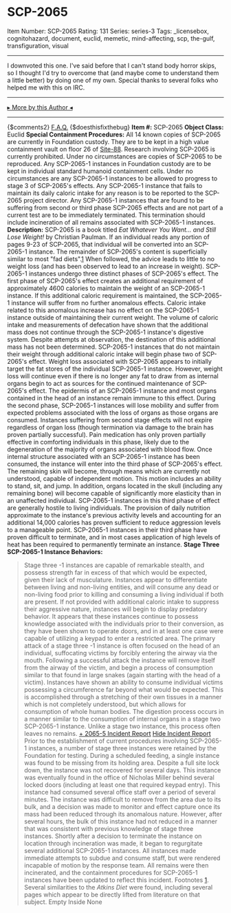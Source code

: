 # SCP-2065
Item Number: SCP-2065
Rating: 131
Series: series-3
Tags: _licensebox, cognitohazard, document, euclid, memetic, mind-affecting, scp, the-gulf, transfiguration, visual

---

I downvoted this one.
I've said before that I can't stand body horror skips, so I thought I'd try to overcome that (and maybe come to understand them a little better) by doing one of my own.
Special thanks to several folks who helped me with this on IRC.
* * *
[▸ More by this Author ◂](http://www.scp-wiki.net/dr-cimmerian-s-personnel-file)
* * *
{$comments2}
[F.A.Q.](https://scp-wiki.wikidot.com/component:info-ayers)
{$doesthisfixthebug}
**Item #:** SCP-2065
**Object Class:** Euclid
**Special Containment Procedures:** All 14 known copies of SCP-2065 are currently in Foundation custody. They are to be kept in a high value containment vault on floor 26 of [Site-88](http://www.scp-wiki.net/secure-facility-dossier-site-88). Research involving SCP-2065 is currently prohibited. Under no circumstances are copies of SCP-2065 to be reproduced.
Any SCP-2065-1 instances in Foundation custody are to be kept in individual standard humanoid containment cells. Under no circumstances are any SCP-2065-1 instances to be allowed to progress to stage 3 of SCP-2065's effects. Any SCP-2065-1 instance that fails to maintain its daily caloric intake for any reason is to be reported to the SCP-2065 project director.
Any SCP-2065-1 instances that are found to be suffering from second or third phase SCP-2065 effects and are not part of a current test are to be immediately terminated. This termination should include incineration of all remains associated with SCP-2065-1 instances.
**Description:** SCP-2065 is a book titled _Eat Whatever You Want… and Still Lose Weight!_ by Christian Paulman. If an individual reads any portion of pages 9-23 of SCP-2065, that individual will be converted into an SCP-2065-1 instance. The remainder of SCP-2065's content is superficially similar to most "fad diets".[1](javascript:;) When followed, the advice leads to little to no weight loss (and has been observed to lead to an increase in weight). SCP-2065-1 instances undergo three distinct phases of SCP-2065's effect.
The first phase of SCP-2065's effect creates an additional requirement of approximately 4600 calories to maintain the weight of an SCP-2065-1 instance. If this additional caloric requirement is maintained, the SCP-2065-1 instance will suffer from no further anomalous effects. Caloric intake related to this anomalous increase has no effect on the SCP-2065-1 instance outside of maintaining their current weight. The volume of caloric intake and measurements of defecation have shown that the additional mass does not continue through the SCP-2065-1 instance's digestive system. Despite attempts at observation, the destination of this additional mass has not been determined.
SCP-2065-1 instances that do not maintain their weight through additional caloric intake will begin phase two of SCP-2065's effect. Weight loss associated with SCP-2065 appears to initially target the fat stores of the individual SCP-2065-1 instance. However, weight loss will continue even if there is no longer any fat to draw from as internal organs begin to act as sources for the continued maintenance of SCP-2065's effect. The epidermis of an SCP-2065-1 instance and most organs contained in the head of an instance remain immune to this effect.
During the second phase, SCP-2065-1 instances will lose mobility and suffer from expected problems associated with the loss of organs as those organs are consumed. Instances suffering from second stage effects will not expire regardless of organ loss (though termination via damage to the brain has proven partially successful). Pain medication has only proven partially effective in comforting individuals in this phase, likely due to the degeneration of the majority of organs associated with blood flow.
Once internal structure associated with an SCP-2065-1 instance has been consumed, the instance will enter into the third phase of SCP-2065's effect. The remaining skin will become, through means which are currently not understood, capable of independent motion. This motion includes an ability to stand, sit, and jump. In addition, organs located in the skull (including any remaining bone) will become capable of significantly more elasticity than in an unaffected individual.
SCP-2065-1 instances in this third phase of effect are generally hostile to living individuals. The provision of daily nutrition approximate to the instance's previous activity levels and accounting for an additional 14,000 calories has proven sufficient to reduce aggression levels to a manageable point. SCP-2065-1 instances in their third phase have proven difficult to terminate, and in most cases application of high levels of heat has been required to permanently terminate an instance.
**Stage Three SCP-2065-1 Instance Behaviors:**
> Stage three -1 instances are capable of remarkable stealth, and possess strength far in excess of that which would be expected, given their lack of musculature. Instances appear to differentiate between living and non-living entities, and will consume any dead or non-living food prior to killing and consuming a living individual if both are present.
> If not provided with additional caloric intake to suppress their aggressive nature, instances will begin to display predatory behavior. It appears that these instances continue to possess knowledge associated with the individuals prior to their conversion, as they have been shown to operate doors, and in at least one case were capable of utilizing a keypad to enter a restricted area.
> The primary attack of a stage three -1 instance is often focused on the head of an individual, suffocating victims by forcibly entering the airway via the mouth. Following a successful attack the instance will remove itself from the airway of the victim, and begin a process of consumption similar to that found in large snakes (again starting with the head of a victim).
> Instances have shown an ability to consume individual victims possessing a circumference far beyond what would be expected. This is accomplished through a stretching of their own tissues in a manner which is not completely understood, but which allows for consumption of whole human bodies. The digestion process occurs in a manner similar to the consumption of internal organs in a stage two SCP-2065-1 instance. Unlike a stage two instance, this process often leaves no remains.
[\+ 2065-5 Incident Report](javascript:;)
[Hide Incident Report](javascript:;)
> Prior to the establishment of current procedures involving SCP-2065-1 instances, a number of stage three instances were retained by the Foundation for testing. During a scheduled feeding, a single instance was found to be missing from its holding area.
> Despite a full site lock down, the instance was not recovered for several days. This instance was eventually found in the office of Nicholas Miller behind several locked doors (including at least one that required keypad entry).
> This instance had consumed several office staff over a period of several minutes. The instance was difficult to remove from the area due to its bulk, and a decision was made to monitor and effect capture once its mass had been reduced through its anomalous nature.
> However, after several hours, the bulk of this instance had not reduced in a manner that was consistent with previous knowledge of stage three instances. Shortly after a decision to terminate the instance on location through incineration was made, it began to regurgitate several additional SCP-2065-1 instances. All instances made immediate attempts to subdue and consume staff, but were rendered incapable of motion by the response team.
> All remains were then incinerated, and the containment procedures for SCP-2065-1 instances have been updated to reflect this incident.
Footnotes
[1](javascript:;). Several similarities to the _Atkins Diet_ were found, including several pages which appear to be directly lifted from literature on that subject.
Empty Inside
None